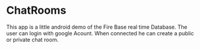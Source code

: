 # ChatRooms
This app is a little android demo of the Fire Base real time Database.
The user can login with google Acount.
When connected he can create a public or private chat room.
